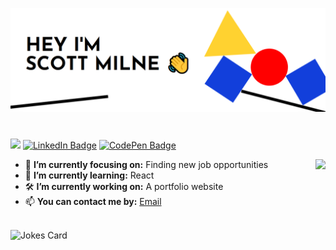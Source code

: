 <p align="center"> 
  <img src="Icons/Banner.png"/>
</p>

#

![](https://komarev.com/ghpvc/?username=ScottMilne&color=orange)
[![LinkedIn Badge](https://img.shields.io/badge/LinkedIn-Profile-informational?style=flat&logo=linkedin&logoColor=white)](https://www.linkedin.com/in/scott-milne-/)
[![CodePen Badge](https://img.shields.io/badge/CodePen-Profile-informational?style=flat&logo=codepen&logoColor=white&color=blueviolet)](https://codepen.io/scottmilne)


<img align="right" src="https://github-readme-stats.vercel.app/api/top-langs/?username=scottmilne" />

- 🎯 <b>I’m currently focusing on:</b> Finding new job opportunities
- 🌱 <b>I’m currently learning:</b> React
- 🛠️ <b>I’m currently working on:</b> A portfolio website
- 📫 <b>You can contact me by:</b> [Email](mailto:scott.milne6@gmail.com)



<br/>

<img align="left" src="https://readme-jokes.vercel.app/api" alt="Jokes Card" />
